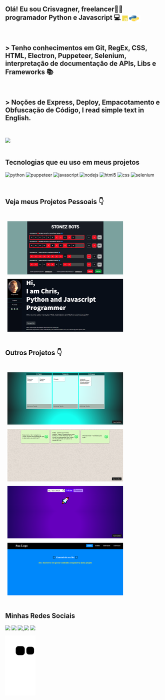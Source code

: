 ## Olá! Eu sou Crisvagner, freelancer👨‍💻 programador Python e Javascript 💻 <img align="center" alt="cris-Js" height="18" width="18" src="https://raw.githubusercontent.com/devicons/devicon/master/icons/javascript/javascript-plain.svg"><img align="center" alt="cris-Python" height="22" width="40" src="https://raw.githubusercontent.com/devicons/devicon/master/icons/python/python-original.svg">

<br>

## > Tenho conhecimentos em Git, RegEx, CSS, HTML, Electron, Puppeteer, Selenium, interpretação de documentação de APIs, Libs e Frameworks 📚

<br>

## > Noções de Express, Deploy, Empacotamento e Obfuscação de Código, I read simple text in English.

<!-- <br>
<br>

## ▶️ Dê uma olhada em meu Portfólio  <a href = "https://meusite.com/my-portfolio"><img align="center" alt="Meu Portfólio" src="https://img.shields.io/badge/My_Portfolio-1572B6?style=for-the-badge&logo=amp&logoColor=white" /></a> -->

<br>
<br>

<div>
  <img height="220em" src="https://github-readme-stats.vercel.app/api?username=crisvagner&show_icons=true&theme=dracula&include_all_commits=false&count_private=true"/>
</div>

<br>

## Tecnologias que eu uso em meus projetos

<div style="display: inline_block">
  <img align="center" alt="python" src="https://img.shields.io/badge/Python-14354C?style=for-the-badge&logo=python&logoColor=white" /> <img align="center" alt="puppeteer" src="https://img.shields.io/badge/puppeteer-9146FF?style=for-the-badge&logo=puppeteer&logoColor=black" target="_blank"> <img align="center" alt="javascript" src="https://img.shields.io/badge/JavaScript-F7DF1E?style=for-the-badge&logo=javascript&logoColor=black" /> <img align="center" alt="nodejs" src="https://img.shields.io/badge/Node.js-43853D?style=for-the-badge&logo=node.js&logoColor=black" /> <img align="center" alt="html5" src="https://img.shields.io/badge/HTML5-E34F26?style=for-the-badge&logo=html5&logoColor=white" /> <img align="center" alt="css" src="https://img.shields.io/badge/CSS3-1572B6?style=for-the-badge&logo=css3&logoColor=white" /> <img align="center" alt="selenium" src="https://img.shields.io/badge/selenium-%23333?style=for-the-badge&logo=selenium&logoColor=white" target="_blank">
</div>

<br>
<br>

## Veja meus Projetos Pessoais 👇

<br>

<div style="display: flex; flex-wrap: wrap">
    <a style="margin: 7px" href = "https://qc1lsk.csb.app/" target="_blank"><img style="cursor: pointer" align="center" alt="Chris_StonezBots" width="370" height="170" src="./images/StonezBots.png"></a>
    <a style="margin: 7px" href = "https://e2jrhi.csb.app/" target="_blank"><img style="cursor: pointer" align="center" alt="Chris_MyPortfolio" width="370" src="./images/MyPortfolio.png"></a>
</div>

<br>

## Outros Projetos 👇

<br>

<div style="display: flex; flex-wrap: wrap">
    <a style="margin: 7px" href = "https://5kz1eg.csb.app/" target="_blank"><img style="cursor: pointer" align="center" alt="Chris_ToDoList" width="370" src="./images/ToDoList.png"></a>
    <a style="margin: 7px" href = "https://1x1801.csb.app/" target="_blank"><img style="cursor: pointer" align="center" alt="Chris_ScriptdeVendasWA" width="370" src="./images/ScriptdeVendasWA.png"></a>
    <a style="margin: 7px" href = "https://t19ryf.csb.app/" target="_blank"><img style="cursor: pointer" align="center" alt="Chris_Stopwatch" width="370" src="./images/Stopwatch.png"></a>
    <a style="margin: 7px" href = "https://ls5rti.csb.app/" target="_blank"><img style="cursor: pointer" align="center" alt="Chris_Site-Responsivo" width="370" src="./images/SiteResponsivo.png"></a>
</div>

<br>

## Minhas Redes Sociais

<div>
    <a href = "mailto:crisvagnersd@gmail.com"><img src="https://img.shields.io/badge/-Gmail-%23333?style=for-the-badge&logo=gmail&logoColor=white" target="_blank"></a>
    <a href="https://www.linkedin.com/in/crisvagner-santos" target="_blank"><img src="https://img.shields.io/badge/-LinkedIn-%230077B5?style=for-the-badge&logo=linkedin&logoColor=white" target="_blank"></a>
    <a href="https://instagram.com/eokrizz" target="_blank"><img src="https://img.shields.io/badge/-Instagram-%23E4405F?style=for-the-badge&logo=instagram&logoColor=white" target="_blank">
    </a>
    <a href="https://www.twitch.tv/eokrizz" target="_blank"><img src="https://img.shields.io/badge/Twitch-9146FF?style=for-the-badge&logo=twitch&logoColor=white" target="_blank"></a>
    <a href="https://www.youtube.com/CANAL-ZERADO" target="_blank"><img src="https://img.shields.io/badge/YouTube-FF0000?style=for-the-badge&logo=youtube&logoColor=white" target="_blank">
    </a>
</div>

![Snake animation](https://github.com/crisvagner/crisvagner/blob/output/github-contribution-grid-snake.svg)
